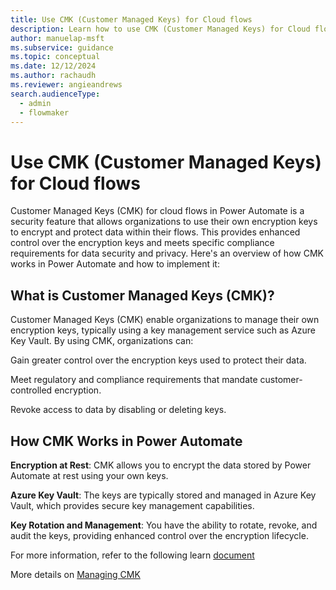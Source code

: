 ```yaml
---
title: Use CMK (Customer Managed Keys) for Cloud flows
description: Learn how to use CMK (Customer Managed Keys) for Cloud flows
author: manuelap-msft
ms.subservice: guidance
ms.topic: conceptual
ms.date: 12/12/2024
ms.author: rachaudh
ms.reviewer: angieandrews
search.audienceType: 
  - admin
  - flowmaker
---
```


# Use CMK (Customer Managed Keys) for Cloud flows

Customer Managed Keys (CMK) for cloud flows in Power Automate is a security feature that allows organizations to use their own encryption keys to encrypt and protect data within their flows. This provides enhanced control over the encryption keys and meets specific compliance requirements for data security and privacy. Here's an overview of how CMK works in Power Automate and how to implement it:

## What is Customer Managed Keys (CMK)?

Customer Managed Keys (CMK) enable organizations to manage their own encryption keys, typically using a key management service such as Azure Key Vault. By using CMK, organizations can:

Gain greater control over the encryption keys used to protect their data.

Meet regulatory and compliance requirements that mandate customer-controlled encryption.

Revoke access to data by disabling or deleting keys.

## How CMK Works in Power Automate

**Encryption at Rest**: CMK allows you to encrypt the data stored by Power Automate at rest using your own keys.

**Azure Key Vault**: The keys are typically stored and managed in Azure Key Vault, which provides secure key management capabilities.

**Key Rotation and Management**: You have the ability to rotate, revoke, and audit the keys, providing enhanced control over the encryption lifecycle.

For more information, refer to the following learn [document](/power-automate/customer-managed-keys)

More details on [Managing CMK](/power-platform/admin/customer-managed-key) 